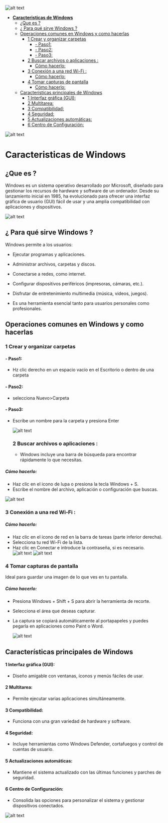 

![alt text](<Captura de pantalla 2024-11-27 185602.png>)

- [**Caracteristicas de Windows**](#caracteristicas-de-windows)
  - [¿Que es ?](#que-es-)
  - [¿ Para qué sirve Windows ?](#-para-qué-sirve-windows-)
  - [Operaciones comunes en Windows y como hacerlas](#operaciones-comunes-en-windows-y-como-hacerlas)
    - [1 Crear y organizar carpetas](#1-crear-y-organizar-carpetas)
      - [- Paso1:](#--paso1)
      - [- Paso2:](#--paso2)
      - [- Paso3:](#--paso3)
    - [2 Buscar archivos o aplicaciones :](#2-buscar-archivos-o-aplicaciones-)
        - [Cómo hacerlo:](#cómo-hacerlo)
    - [3 Conexión a una red Wi-Fi :](#3-conexión-a-una-red-wi-fi-)
        - [Cómo hacerlo:](#cómo-hacerlo-1)
    - [4 Tomar capturas de pantalla](#4-tomar-capturas-de-pantalla)
        - [Cómo hacerlo:](#cómo-hacerlo-2)
  - [Características principales de Windows](#características-principales-de-windows)
      - [1 Interfaz gráfica (GUI):](#1-interfaz-gráfica-gui)
      - [2 Multitarea:](#2-multitarea)
      - [3 Compatibilidad:](#3-compatibilidad)
      - [4 Seguridad:](#4-seguridad)
      - [5 Actualizaciones automáticas:](#5-actualizaciones-automáticas)
      - [6 Centro de Configuración:](#6-centro-de-configuración)



![alt text](image-1.png)





#            **Caracteristicas de Windows**










## ¿Que es ?
Windows es un sistema operativo desarrollado por Microsoft, diseñado para gestionar los recursos de hardware y software de un ordenador. Desde su lanzamiento inicial en 1985, ha evolucionado para ofrecer una interfaz gráfica de usuario (GUI) fácil de usar y una amplia compatibilidad con aplicaciones y dispositivos.

![alt text](image-4.png)





## ¿ Para qué sirve Windows ? 

Windows permite a los usuarios:

- Ejecutar programas y aplicaciones.
  
- Administrar archivos, carpetas y discos.          
  
- Conectarse a redes, como internet.
  
- Configurar dispositivos periféricos (impresoras, cámaras, etc.).
  
- Disfrutar de entretenimiento multimedia (música, videos, juegos).
  


- Es una herramienta esencial tanto para usuarios personales como profesionales.


## Operaciones comunes en Windows y como hacerlas 


### 1 Crear y organizar carpetas 
#### - Paso1: 
- Hz clic derecho en un espacio vacío en el Escritorio o dentro de una carpeta 
 #### - Paso2: 
- selecciona Nuevo>Carpeta 

#### - Paso3:
- Escribe un nombre para la carpeta y presiona Enter
  
  ![alt text](image.png)

  ### 2 Buscar archivos o aplicaciones :

  - Windows incluye una barra de búsqueda para encontrar rápidamente lo que necesitas.

##### Cómo hacerlo:

 - Haz clic en el icono de lupa o presiona la tecla Windows + S.
- Escribe el nombre del archivo, aplicación o configuración que buscas.

![alt text](<Captura de pantalla 2024-11-27 183931.png>)


### 3 Conexión a una red Wi-Fi :



##### Cómo hacerlo:

- Haz clic en el icono de red en la barra de tareas (parte inferior derecha).
- Selecciona tu red Wi-Fi de la lista.
- Haz clic en Conectar e introduce la contraseña, si es necesario.
![alt text](<Captura de pantalla 2024-11-27 184247.png>) ![alt text](<Captura de pantalla 2024-11-27 184255.png>) 


### 4 Tomar capturas de pantalla

Ideal para guardar una imagen de lo que ves en tu pantalla.

##### Cómo hacerlo:

- Presiona Windows + Shift + S para abrir la herramienta de recorte.
- Selecciona el área que deseas capturar.
- La captura se copiará automáticamente al portapapeles y puedes pegarla en aplicaciones como Paint o Word.
  
  ![alt text](<Captura de pantalla 2024-11-27 184617.png>)

 ## Características principales de Windows

 #### 1 Interfaz gráfica (GUI):
- Diseño amigable con ventanas, íconos y menús fáciles de usar.

#### 2 Multitarea:
- Permite ejecutar varias aplicaciones simultáneamente.

#### 3 Compatibilidad:
- Funciona con una gran variedad de hardware y software.

#### 4 Seguridad:
- Incluye herramientas como Windows Defender, cortafuegos y control de cuentas de usuario.

#### 5 Actualizaciones automáticas:
- Mantiene el sistema actualizado con las últimas funciones y parches de seguridad.

#### 6 Centro de Configuración:
- Consolida las opciones para personalizar el sistema y gestionar dispositivos conectados.

![alt text](image-2.png)